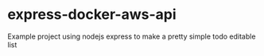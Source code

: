 # express-docker-aws-api

Example project using nodejs express to make a pretty simple todo editable list
